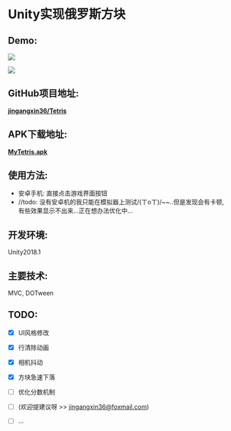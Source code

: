 

# Unity实现俄罗斯方块

## Demo:

![](https://github.com/jingangxin36/Tetris/blob/master/Demo/Demo.gif)

![](https://github.com/jingangxin36/Tetris/blob/master/Demo/Demo1.gif)



## GitHub项目地址:

[**jingangxin36/Tetris**](https://github.com/jingangxin36/Tetris)

## APK下载地址:

[**MyTetris.apk**](https://github.com/jingangxin36/Tetris/releases/download/V1.1/MyTetris.apk)

## 使用方法:

- 安卓手机: 直接点击游戏界面按钮
- //todo: 没有安卓机的我只能在模拟器上测试/(ㄒoㄒ)/~~..但是发现会有卡顿, 有些效果显示不出来...正在想办法优化中...


## 开发环境:

Unity2018.1

## 主要技术:

MVC, DOTween

## TODO: 

- [x] UI风格修改
- [x] 行清除动画
- [x] 相机抖动
- [x] 方块急速下落
- [ ] 优化分数机制
- [ ] (欢迎提建议呀 >> jingangxin36@foxmail.com)
- [ ] ...

